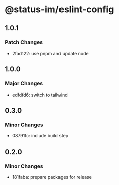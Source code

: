 # @status-im/eslint-config

## 1.0.1

### Patch Changes

- 2fad122: use pnpm and update node

## 1.0.0

### Major Changes

- edfdfd6: switch to tailwind

## 0.3.0

### Minor Changes

- 08791fc: include build step

## 0.2.0

### Minor Changes

- 181faba: prepare packages for release
